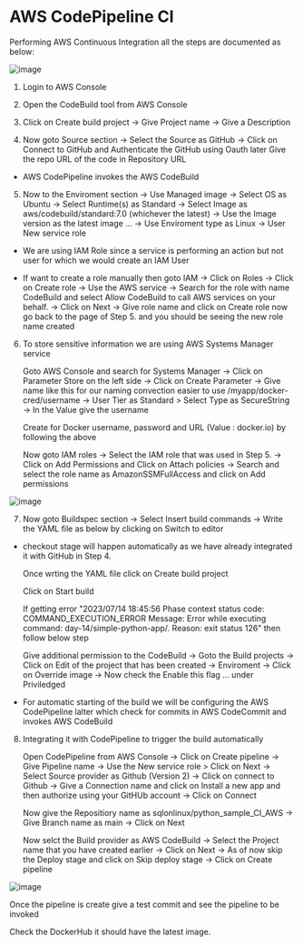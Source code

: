# AWS CodePipeline CI 

Performing AWS Continuous Integration all the steps are documented as below:

![image](https://github.com/Pavan-1997/AWS_CodePipeline_CI/assets/32020205/8e202156-2d1a-478d-8132-e07a04b23b1e)

1. Login to AWS Console 


2. Open the CodeBuild tool from AWS Console


3. Click on Create build project -> Give Project name -> Give a Description


4. Now goto Source section -> Select the Source as GitHub -> Click on Connect to GitHub and Authenticate the GitHub using Oauth later Give the repo URL of the code in Repository URL

- AWS CodePipeline invokes the AWS CodeBuild


5. Now to the Enviroment section -> Use Managed image -> Select OS as Ubuntu -> Select Runtime(s) as Standard -> Select Image as aws/codebuild/standard:7.0 (whichever the latest) -> Use the Image version as the latest image ... -> Use Enviroment type as Linux -> User New service role

- We are using IAM Role since a service is performing an action but not user for which we would create an IAM User

-  If want to create a role manually then goto IAM -> Click on Roles -> Click on Create role -> Use the AWS service -> Search for the role with name CodeBuild and select Allow CodeBuild to call AWS services on your behalf. -> Click on Next -> Give role name and click on Create role now go back to the page of Step 5. and you should be seeing the new role name created 


6. To store sensitive information we are using AWS Systems Manager service

    Goto AWS Console and search for Systems Manager -> Click on Parameter Store on the left side -> Click on Create Parameter -> Give name like this for our naming convection easier to use /myapp/docker-cred/username -> User Tier as Standard > Select Type as SecureString -> In the Value give the username
    
    Create for Docker username, password and URL (Value : docker.io) by following the above
    
    Now goto IAM roles -> Select the IAM role that was used in Step 5. -> Click on Add Permissions and Click on Attach policies -> Search and select the role name as AmazonSSMFullAccess and click on Add permissions

![image](https://github.com/Pavan-1997/AWS_CodePipeline_CI/assets/32020205/0e8aa04b-6d8c-485d-b84f-9da7637c0295)


7. Now goto Buildspec section -> Select Insert build commands -> Write the YAML file as below by clicking on Switch to editor

- checkout stage will happen automatically as we have already integrated it with GitHub in Step 4.

    Once wrting the YAML file click on Create build project
    
    Click on Start build 
    
    If getting error "2023/07/14 18:45:56 Phase context status code: COMMAND_EXECUTION_ERROR Message: Error while executing command: day-14/simple-python-app/. Reason: exit status 126" then follow below step
    
    Give additional permission to the CodeBuild -> Goto the Build projects -> Click on Edit of the project that has been created -> Enviroment -> Click on Override image -> Now check the Enable this flag ... under Priviledged

- For automatic starting of the build we will be configuring the AWS CodePipeline lalter which check for commits in AWS CodeCommit and invokes AWS CodeBuild


8. Integrating it with CodePipeline to trigger the build automatically

    Open CodePipeline from AWS Console -> Click on Create pipeline -> Give Pipeline name -> Use the New service role >  Click on Next -> Select Source provider as Github (Version 2) -> Click on connect to Github -> Give a Connection name and click on Install a new app and then authorize using your GitHUb account -> Click on Connect 
    
    Now give the Repositiory name as sqlonlinux/python_sample_CI_AWS -> Give Branch name as main -> Click on Next 
    
    Now selct the Build provider as AWS CodeBuild -> Select the Project name that you have created earlier -> Click on Next -> As of now skip the Deploy stage and click on Skip deploy stage -> Click on Create pipeline

![image](https://github.com/Pavan-1997/AWS_CodePipeline_CI/assets/32020205/e012de48-2c02-4651-9ca2-6c3e77cb740d)

Once the pipeline is create give a test commit and see the pipeline to be invoked 

Check the DockerHub it should have the latest image.
